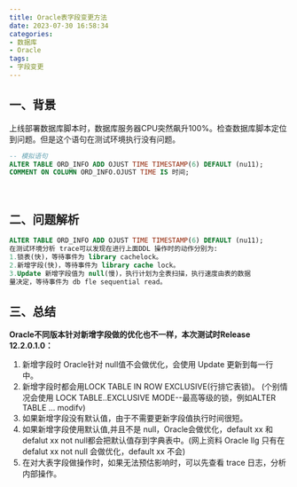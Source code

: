 ```yaml
---
title: Oracle表字段变更方法
date: 2023-07-30 16:58:34
categories:
- 数据库
- Oracle
tags:
- 字段变更
---
```


## 一、背景

​		上线部署数据库脚本时，数据库服务器CPU突然飙升100%。检查数据库脚本定位到问题。但是这个语句在测试环境执行没有问题。

```sql
-- 模拟语句
ALTER TABLE ORD_INFO ADD OJUST TIME TIMESTAMP(6) DEFAULT (nu11);
COMMENT ON COLUMN ORD_INFO.OJUST TIME IS 时间;
```

​		

## 二、问题解析

```sql
ALTER TABLE ORD_INFO ADD OJUST TIME TIMESTAMP(6) DEFAULT (nu11);
在测试环境分析 trace可以发现在进行上面DDL 操作时的动作分别为:
1.锁表(快)，等待事件为 library cachelock。
2.新增字段(快)，等待事件为 library cache lock。
3.Update 新增字段值为 null(慢)，执行计划为全表扫描，执行速度由表的数据
量决定，等待事件为 db fle sequential read。
```

## 三、总结

**Oracle不同版本针对新增字段做的优化也不一样，本次测试时Release 12.2.0.1.0：**

1. 新增字段时 Oracle针对 null值不会做优化，会使用 Update 更新到每一行中。
2. 新增字段时都会用LOCK TABLE IN ROW EXCLUSIVE(行排它表锁)。 (个别情况会使用 LOCK TABLE..EXCLUSIVE MODE--最高等级的锁，例如ALTER TABLE ... modifv)
3. 如果新增字段没有默认值，由于不需要更新字段值执行时间很短。
4. 如果新增字段使用默认值,并且不是 null，Oracle会做优化，default xx 和 defalut xx not null都会把默认值存到字典表中。(网上资料 Oracle llg 只有在 defalut xx not
   null 会做优化，default xx 不会)
5. 在对大表字段做操作时，如果无法预估影响时，可以先查看 trace 日志，分析内部操作。



